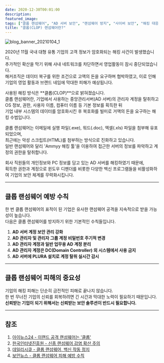 ```yaml
---
date: 2020-12-30T00:01:00
description: 
featured_image: 
tags: ["클롭 랜섬웨어", "AD 서버 보안", "랜섬웨어 방지", "사이버 보안", "해킹 대응"]
title: "클롭(CLOP) 랜섬웨어란?"
---
```


![blog_banner_20210104_1](https://github.com/user-attachments/assets/0aae715c-e490-4577-96a7-0adac9ced2da)

2020년 11월 국내 대형 유통 기업의 고객 정보가 암호화되는 해킹 사건이 발생했습니다.  
추가적인 확산을 막기 위해 사내 네트워크를 차단하면서 영업활동이 잠시 중단되었습니다.  
해커조직은 데이터 복구를 위한 조건으로 고액의 돈을 요구하며 협박하였고, 이로 인해 기업의 영업 활동과 브랜드 네임에 막대한 피해가 예상됩니다.

사용된 해킹 방식은 **클롭(CLOP)**으로 밝혀졌습니다.  
클롭 랜섬웨어란, 기업에서 사용하는 중앙관리서버(AD 서버)의 관리자 계정을 탈취하고  
OS 정보, 권한, 사용자 이름, 컴퓨터 이름 등 기본 정보를 획득한 뒤  
기업 내부 시스템의 데이터를 암호화시킨 후 복호화를 빌미로 거액의 돈을 요구하는 해킹 수법입니다.

클롭 랜섬웨어는 이메일에 실행 파일(.exe), 워드(.doc), 엑셀(.xls) 파일을 첨부해 유포되었으며,  
최근에는 악성 스크립트(HTML)를 첨부하는 방식으로 진화하고 있습니다.  
일반 랜섬웨어와 달리 'Ammyy 해킹 툴'을 이용하여 접근한 서버의 정보를 파악하고 계정의 권한을 탈취합니다.

회사 직원들의 개인정보와 PC 정보를 담고 있는 AD 서버를 해킹하였기 때문에,  
획득한 권한과 계정으로 윈도우 디펜더를 비롯한 다양한 백신 프로그램들을 비활성화하여 기업의 보안 체계를 무력화시킵니다.

---

## 클롭 랜섬웨어 예방 수칙

한 번 클롭 랜섬웨어의 표적이 된 기업은 유사한 랜섬웨어 공격을 지속적으로 받을 가능성이 높습니다.  
다음은 클롭 랜섬웨어를 방지하기 위한 기본적인 수칙들입니다.

1. **AD 서버 계정 보안 관리 강화**
2. **AD 관리자 및 관리자 그룹 계정 비밀번호 주기적 변경**
3. **AD 관리자 계정과 일반 업무용 AD 계정 분리**
4. **AD 관리자 계정은 DC(Domain Controller) 외 시스템에서 사용 금지**
5. **AD 서버에 PLURA 설치로 계정 탈취 실시간 감시**

---

## 클롭 랜섬웨어 피해의 중요성

기업의 해킹 피해는 단순히 금전적인 피해로 끝나지 않습니다.  
한 번 무너진 기업의 신뢰를 회복하려면 긴 시간과 막대한 노력이 필요하기 때문입니다.  
**신뢰받는 기업이 되기 위해서는 신뢰받는 보안 솔루션이 반드시 필요합니다.**

---

## 참조

1. [아이뉴스24 - 이랜드 공격 랜섬웨어는 '클롭'](https://bit.ly/3rD3aM8)  
2. [한국인터넷진흥원 - 신종 랜섬웨어 감염 확산 주의](https://bit.ly/3rDFU0p)  
3. [데일리시큐 - 클롭 랜섬웨어, 백신 작동 정지](https://bit.ly/3aUNPki)  
4. [보안뉴스 - 클롭 랜섬웨어 피해 예방 수칙](https://bit.ly/34U7hK8)
